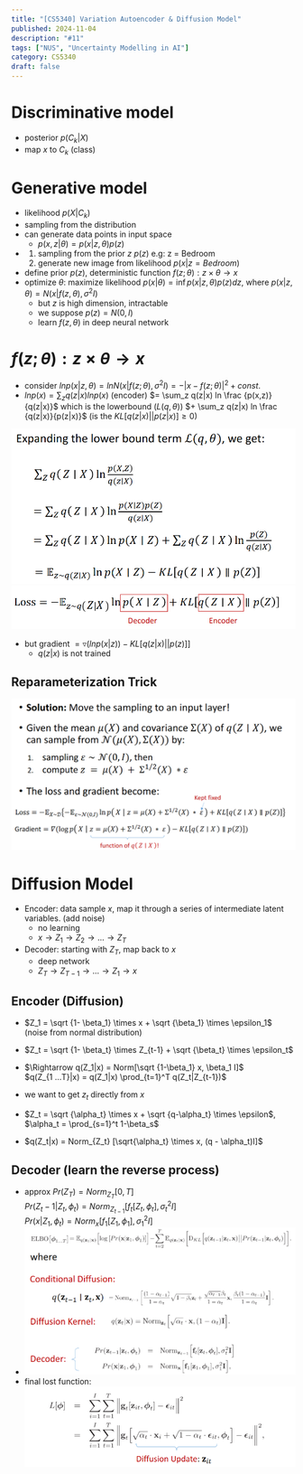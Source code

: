 ```yaml
---
title: "[CS5340] Variation Autoencoder & Diffusion Model"
published: 2024-11-04
description: "#11"
tags: ["NUS", "Uncertainty Modelling in AI"]
category: CS5340
draft: false
---
```


# Discriminative model
- posterior $p(C_k | X)$
- map $x$ to $C_k$ (class)

# Generative model
- likelihood $p(X|C_k)$
- sampling from the distribution
- can generate data points in input space 
    - $p(x,z| \theta) = p(x|z, \theta) p(z)$
- 1. sampling from the prior $z ~ p(z)$ e.g: z = Bedroom
  2. generate new image from likelihood $p(x| z = Bedroom)$
- define prior $p(z)$, deterministic function $f(z ; \theta): z \times \theta \rightarrow x$
- optimize $\theta$: maximize likelihood $p(x| \theta) = \inf p(x|z, \theta) p(z) dz$, where $p(x|z, \theta) = N(x | f(z, \theta), \sigma^2I)$
    - but $z$ is high dimension, intractable
    - we suppose $p(z) = N(0,I)$
    - learn $f(z, \theta)$ in deep neural network

# $f(z ; \theta): z \times \theta \rightarrow x$
- consider $ln p(x | z, \theta) = ln N(x| f(z; \theta), \sigma^2I) = - | x-f(z; \theta)|^2 + const.$
- $ln p(x) = \sum_z q(z|x) ln p(x)$ (encoder) $= \sum_z q(z|x) ln \frac {p(x,z)}{q(z|x)}$ which is the lowerbound ($L(q, \theta)$) $+ \sum_z q(z|x) ln \frac {q(z|x)}{p(z|x)}$ (is the $KL[q(z|x) || p(z|x)] \geq 0$)

![alt text](image.png)
![alt text](image-1.png)

- but gradient $= \triangledown (ln p(x|z)) - KL[q(z|x) || p(z)]]$
    - $q(z|x)$ is not trained

## Reparameterization Trick
![alt text](image-2.png)

# Diffusion Model
- Encoder: data sample $x$, map it through a series of intermediate latent variables. (add noise)
    - no learning
    - $x \rightarrow Z_1 \rightarrow Z_2 \rightarrow ... \rightarrow Z_T$
- Decoder: starting with $Z_T$, map back to $x$
    - deep network
    - $Z_T \rightarrow Z_{T-1} \rightarrow ... \rightarrow Z_1 \rightarrow x$

## Encoder (Diffusion)
- $Z_1 = \sqrt {1- \beta_1} \times x + \sqrt {\beta_1} \times \epsilon_1$ (noise from normal distribution)
- $Z_t = \sqrt {1- \beta_t} \times Z_{t-1} + \sqrt {\beta_t} \times \epsilon_t$

- $\Rightarrow q(Z_1|x) = Norm[\sqrt {1-\beta_1} x, \beta_1 I]$   
    $q(Z_{1 ...T}|x) = q(Z_1|x) \prod_{t=1}^T q(Z_t|Z_{t-1})$
- we want to get $z_t$ directly from $x$
- $Z_t = \sqrt {\alpha_t} \times x + \sqrt {q-\alpha_t} \times \epsilon$, $\alpha_t = \prod_{s=1}^t 1-\beta_s$
- $q(Z_t|x) = Norm_{Z_t} [\sqrt{\alpha_t} \times x, (q - \alpha_t)I]$

## Decoder (learn the reverse process)
- approx $Pr(Z_T) = Norm_{Z_T} [0,T]$  
  $Pr(Z_t-1| Z_t, \phi_t) = Norm_{Z_{t-1}} [f_t[Z_t, \phi_t], \sigma_t^2I]$  
  $Pr(x| Z_1, \phi_t) = Norm_{x} [f_1[Z_1, \phi_1], \sigma_1^2I]$
- ![alt text](image-3.png)
- final lost function: ![alt text](image-4.png)

